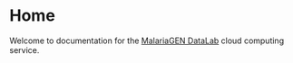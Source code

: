 # Home 

Welcome to documentation for the [MalariaGEN DataLab](https://datalab-abafar.malariagen.net) cloud computing service. 

```{tableofcontents}
```
